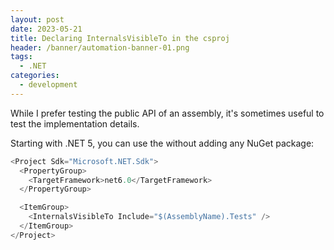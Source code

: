 ```yaml
---
layout: post
date: 2023-05-21
title: Declaring InternalsVisibleTo in the csproj
header: /banner/automation-banner-01.png
tags:
  - .NET
categories:
  - development
---
```


While I prefer testing the public API of an assembly, it's sometimes useful to test the implementation details.

Starting with .NET 5, you can use the <InternalsVisibleTo> without adding any NuGet package:
  
```csharp
<Project Sdk="Microsoft.NET.Sdk">
  <PropertyGroup>
    <TargetFramework>net6.0</TargetFramework>
  </PropertyGroup>

  <ItemGroup>
    <InternalsVisibleTo Include="$(AssemblyName).Tests" />
  </ItemGroup>
</Project>
```
